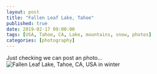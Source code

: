 ```yaml
---
layout: post
title: "Fallen Leaf Lake, Tahoe"
published: true
date: 2019-02-17 09:00:00
tags: [USA, Tahoe, CA, Lake, mountains, snow, photos]
categories: [photography]
---
```

Just checking we can post an photo...![Fallen Leaf Lake, Tahoe, CA, USA in winter](https://lh3.googleusercontent.com/9ktsw_P83KHm3t0-VUYoDMr3HXBK3VjZEhbA526-wsc5-bhRIQ7QgWl_j6KVS4h2WhKY7okbxNp2CGu3lE4MNM7eICNIFgwwvu3zJfTt0c3FqhElL16f2EB-tRpTkX3ys0OUkmf6aIZTiKZszIEGAyJXXeeFu2GI-MPC3zGzHp4oG5dO-7LJKJLNEeGJ2xBqn6e12ioVEUzJkmNhjOEcgKYHPcYjGU_ZnIOtCyZlkeNb6O2giv1WoqZqws-lSVIec7p7JddbyM9Tv2kKREN2RIiPizo5ofSRGrYcRhAOl0J9h9v1B17lQjhnz5HnpGJbSUzAtwdpcOXCUgNcLVf3ckbfJkMjHjhvydlzaEY-u0b80pgxjFG6ke6AV-X0BiybNxJAwE9YQ8WU9ekbiUysX37yR2pVY8IWV8wwEPgW0FfM8xKy_ylmyxre5SNjBtqvjeeJn0a1sQ6Uiht0MGsU8lH_o8lhea6YNpocJ-LoeFs2JHeLoDx4BaQvmQ0pqP_hKgio1XSKtwD6fkhTDUSIu7_1GUlK9y8GLYQ77vfsre-TkCVbrJ1LwDT2iJ3q2j3YDKYkXw2XcqXNZxgqmteEt95b2-YX3Qpl_yILX02nd8ocPSBfBhVF8_uR78qcjUmW4F6GPqZ6e0-NH7_kJbQ-COdq8gO8UOIevF0A9xqBb6R6htyJ0zLXf1cAmvNaMh_C1UDvXGQE931hXkuapCaFC4OwYw=w1920-h355-no)
